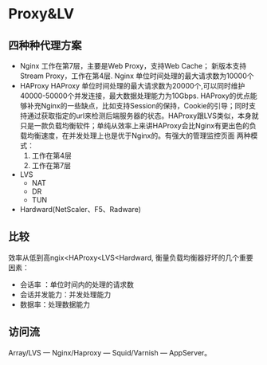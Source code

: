 # Proxy&LV
## 四种种代理方案
- Nginx
    工作在第7层，主要是Web Proxy，支持Web Cache； 新版本支持Stream Proxy，工作在第4层.
    Nginx 单位时间处理的最大请求数为10000个
- HAProxy
    HAProxy 单位时间处理的最大请求数为20000个,可以同时维护40000-50000个并发连接，最大数据处理能力为10Gbps. HAProxy的优点能够补充Nginx的一些缺点，比如支持Session的保持，Cookie的引导；同时支持通过获取指定的url来检测后端服务器的状态。HAProxy跟LVS类似，本身就只是一款负载均衡软件；单纯从效率上来讲HAProxy会比Nginx有更出色的负载均衡速度，在并发处理上也是优于Nginx的。有强大的管理监控页面
    两种模式：
    1. 工作在第4层
    2. 工作在第7层
- LVS
    - NAT
    - DR
    - TUN
- Hardward(NetScaler、F5、Radware)
## 比较
效率从低到高ngix<HAProxy<LVS<Hardward, 衡量负载均衡器好坏的几个重要因素： 
- 会话率 ：单位时间内的处理的请求数 
- 会话并发能力：并发处理能力 
- 数据率：处理数据能力 
## 访问流
Array/LVS — Nginx/Haproxy — Squid/Varnish — AppServer。